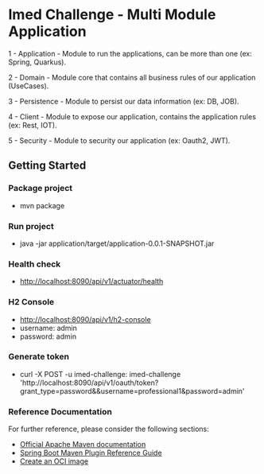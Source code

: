 # Imed Challenge - Multi Module Application

<p> 1 - Application - Module to run the applications, can be more than one (ex: Spring, Quarkus). 
<p> 2 - Domain - Module core that contains all business rules of our application (UseCases). 
<p> 3 - Persistence - Module to persist our data information (ex: DB, JOB). 
<p> 4 - Client - Module to expose our application, contains the application rules (ex: Rest, IOT). 
<p> 5 - Security - Module to security our application (ex: Oauth2, JWT).

## Getting Started

### Package project

- mvn package

### Run project

- java -jar application/target/application-0.0.1-SNAPSHOT.jar

### Health check

* [http://localhost:8090/api/v1/actuator/health](http://localhost:8090/api/v1/actuator/health)

### H2 Console

* [http://localhost:8090/api/v1/h2-console](http://localhost:8090/api/v1/h2-console)
* username: admin
* password: admin

### Generate token

* curl -X POST -u imed-challenge:
  imed-challenge 'http://localhost:8090/api/v1/oauth/token?grant_type=password&&username=professional1&password=admin'

### Reference Documentation

For further reference, please consider the following sections:

* [Official Apache Maven documentation](https://maven.apache.org/guides/index.html)
* [Spring Boot Maven Plugin Reference Guide](https://docs.spring.io/spring-boot/docs/2.7.5/maven-plugin/reference/html/)
* [Create an OCI image](https://docs.spring.io/spring-boot/docs/2.7.5/maven-plugin/reference/html/#build-image)
